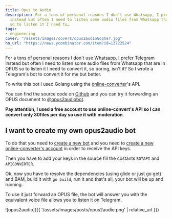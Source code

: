 ```yaml
---
title: Opus to Audio
description: For a tons of personal reasons I don't use Whatsapp, I prefer Telegram
  instead but often I need to listen some audio files from Whatsapp that are in OPUS
  so to listen it I need to…
tags:
- engineering
cover: "/assets/images/covers/opus2audioGopher.jpg"
hn_url: "https://news.ycombinator.com/item?id=13722524"
---
```



For a tons of personal reasons I don't use Whatsapp, I prefer Telegram instead but often I need to listen some audio files from Whatsapp that are in OPUS so to listen it I need to convert it, so boring, isn't it? So I wrote a Telegram's bot to convert it for me but better.

To write this bot I used Golang using the [online-converter](http://www.online-convert.com)'s API.

You can find the source code on [Github](https://github.com/dlion/opus2audio) and you can try it forwarding an OPUS document to [@opus2audiobot](http://telegram.me/opus2audiobot).

**Pay attention, I used a free account to use online-convert's API so I can convert only 30files per day so use it with moderation**.

## I want to create my own opus2audio bot

To do that you need to [create a new bot](https://core.telegram.org/bots) and you need to [create a new online-converter's account](https://www.online-convert.com/signup/free) in order to receive the API keys.

Then you have to add your keys in the source fill the costants `BOTAPI` and `APICONVERTER`.

Ok, now you have to resolve the dependencies (using glide or just go get) and BAM, build it with `go build`, run it and that's all, your bot will be up and running.

To use it just forward an OPUS file, the bot will answer you with the equivalent voice file allows you to listen it on Telegram.

![opus2audio]({{ '/assets/images/posts/opus2audio.png' | relative_url }})